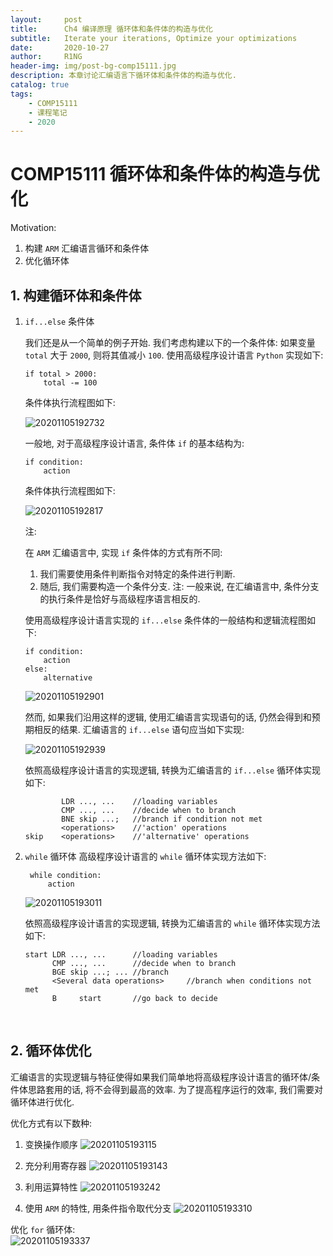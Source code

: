 ```yaml
---
layout:     post
title:      Ch4 编译原理 循环体和条件体的构造与优化
subtitle:   Iterate your iterations, Optimize your optimizations
date:       2020-10-27
author:     R1NG
header-img: img/post-bg-comp15111.jpg
description: 本章讨论汇编语言下循环体和条件体的构造与优化. 
catalog: true
tags:
    - COMP15111
    - 课程笔记
    - 2020
---
```




# COMP15111 循环体和条件体的构造与优化

Motivation:
1. 构建 `ARM` 汇编语言循环和条件体
2. 优化循环体

## 1. 构建循环体和条件体

1. `if...else` 条件体 

   我们还是从一个简单的例子开始. 我们考虑构建以下的一个条件体: 如果变量 `total` 大于 `2000`, 则将其值减小 `100`.
   使用高级程序设计语言 `Python` 实现如下:
    ```
    if total > 2000:
        total -= 100
    ```
    条件体执行流程图如下: 

    ![20201105192732](https://cdn.jsdelivr.net/gh/KirisameMarisaa/KirisameMarisaa.github.io/img/blogpost_images/20201105192732.png)

    一般地, 对于高级程序设计语言, 条件体 `if` 的基本结构为:
    ```
    if condition: 
        action
    ```
    条件体执行流程图如下:

    ![20201105192817](https://cdn.jsdelivr.net/gh/KirisameMarisaa/KirisameMarisaa.github.io/img/blogpost_images/20201105192817.png)

    

    注:

    在 `ARM` 汇编语言中, 实现 `if` 条件体的方式有所不同:
    1. 我们需要使用条件判断指令对特定的条件进行判断. 
    2. 随后, 我们需要构造一个条件分支. 注: 一般来说, 在汇编语言中, 条件分支的执行条件是恰好与高级程序语言相反的. 

    使用高级程序设计语言实现的 `if...else` 条件体的一般结构和逻辑流程图如下:
    ```
    if condition:
        action
    else:
        alternative
    ```

    ![20201105192901](https://cdn.jsdelivr.net/gh/KirisameMarisaa/KirisameMarisaa.github.io/img/blogpost_images/20201105192901.png)

    然而, 如果我们沿用这样的逻辑, 使用汇编语言实现语句的话, 仍然会得到和预期相反的结果. 汇编语言的 `if...else` 语句应当如下实现:

    ![20201105192939](https://cdn.jsdelivr.net/gh/KirisameMarisaa/KirisameMarisaa.github.io/img/blogpost_images/20201105192939.png)



    依照高级程序设计语言的实现逻辑, 转换为汇编语言的 `if...else` 循环体实现如下:
    ```
            LDR ..., ...    //loading variables
            CMP ..., ...    //decide when to branch
            BNE skip ...;   //branch if condition not met
            <operations>    //'action' operations
    skip    <operations>    //'alternative' operations
    ```

2. `while` 循环体
   高级程序设计语言的 `while` 循环体实现方法如下:
   ```
    while condition:
        action
   ``` 

    ![20201105193011](https://cdn.jsdelivr.net/gh/KirisameMarisaa/KirisameMarisaa.github.io/img/blogpost_images/20201105193011.png)

    依照高级程序设计语言的实现逻辑, 转换为汇编语言的 `while` 循环体实现方法如下:
    ```
    start LDR ..., ...      //loading variables
          CMP ..., ...      //decide when to branch
          BGE skip ...; ... //branch
          <Several data operations>     //branch when conditions not met
          B     start       //go back to decide
    ```
<br>

## 2. 循环体优化
汇编语言的实现逻辑与特征使得如果我们简单地将高级程序设计语言的循环体/条件体思路套用的话, 将不会得到最高的效率. 为了提高程序运行的效率, 我们需要对循环体进行优化. 

优化方式有以下数种:
1. 变换操作顺序
    ![20201105193115](https://cdn.jsdelivr.net/gh/KirisameMarisaa/KirisameMarisaa.github.io/img/blogpost_images/20201105193115.png)

2. 充分利用寄存器
   ![20201105193143](https://cdn.jsdelivr.net/gh/KirisameMarisaa/KirisameMarisaa.github.io/img/blogpost_images/20201105193143.png) 

3. 利用运算特性
    ![20201105193242](https://cdn.jsdelivr.net/gh/KirisameMarisaa/KirisameMarisaa.github.io/img/blogpost_images/20201105193242.png)

4. 使用 `ARM` 的特性, 用条件指令取代分支
    ![20201105193310](https://cdn.jsdelivr.net/gh/KirisameMarisaa/KirisameMarisaa.github.io/img/blogpost_images/20201105193310.png)

优化 `for` 循环体:    
![20201105193337](https://cdn.jsdelivr.net/gh/KirisameMarisaa/KirisameMarisaa.github.io/img/blogpost_images/20201105193337.png)